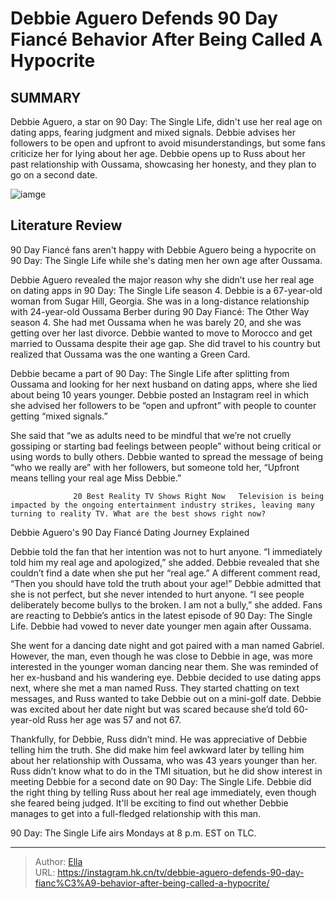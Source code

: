 # Debbie Aguero Defends 90 Day Fiancé Behavior After Being Called A Hypocrite


## SUMMARY 



  Debbie Aguero, a star on 90 Day: The Single Life, didn&#39;t use her real age on dating apps, fearing judgment and mixed signals.   Debbie advises her followers to be open and upfront to avoid misunderstandings, but some fans criticize her for lying about her age.   Debbie opens up to Russ about her past relationship with Oussama, showcasing her honesty, and they plan to go on a second date.  

![iamge](https://static1.srcdn.com/wordpress/wp-content/uploads/2023/09/debbie-aguero-fuels-90-day-fianc-comeback-rumors-which-spin-off-might-she-appear-on-next_.jpg)

## Literature Review

90 Day Fiancé fans aren&#39;t happy with Debbie Aguero being a hypocrite on 90 Day: The Single Life while she&#39;s dating men her own age after Oussama.




Debbie Aguero revealed the major reason why she didn’t use her real age on dating apps in 90 Day: The Single Life season 4. Debbie is a 67-year-old woman from Sugar Hill, Georgia. She was in a long-distance relationship with 24-year-old Oussama Berber during 90 Day Fiancé: The Other Way season 4. She had met Oussama when he was barely 20, and she was getting over her last divorce. Debbie wanted to move to Morocco and get married to Oussama despite their age gap. She did travel to his country but realized that Oussama was the one wanting a Green Card.




Debbie became a part of 90 Day: The Single Life after splitting from Oussama and looking for her next husband on dating apps, where she lied about being 10 years younger. Debbie posted an Instagram reel in which she advised her followers to be “open and upfront” with people to counter getting “mixed signals.”


 

She said that “we as adults need to be mindful that we’re not cruelly gossiping or starting bad feelings between people” without being critical or using words to bully others. Debbie wanted to spread the message of being “who we really are” with her followers, but someone told her, “Upfront means telling your real age Miss Debbie.”

                  20 Best Reality TV Shows Right Now   Television is being impacted by the ongoing entertainment industry strikes, leaving many turning to reality TV. What are the best shows right now?   





 Debbie Aguero&#39;s 90 Day Fiancé Dating Journey Explained 
          

Debbie told the fan that her intention was not to hurt anyone. “I immediately told him my real age and apologized,” she added. Debbie revealed that she couldn’t find a date when she put her “real age.” A different comment read, “Then you should have told the truth about your age!” Debbie admitted that she is not perfect, but she never intended to hurt anyone. “I see people deliberately become bullys to the broken. I am not a bully,” she added. Fans are reacting to Debbie’s antics in the latest episode of 90 Day: The Single Life. Debbie had vowed to never date younger men again after Oussama.

She went for a dancing date night and got paired with a man named Gabriel. However, the man, even though he was close to Debbie in age, was more interested in the younger woman dancing near them. She was reminded of her ex-husband and his wandering eye. Debbie decided to use dating apps next, where she met a man named Russ. They started chatting on text messages, and Russ wanted to take Debbie out on a mini-golf date. Debbie was excited about her date night but was scared because she’d told 60-year-old Russ her age was 57 and not 67.




Thankfully, for Debbie, Russ didn’t mind. He was appreciative of Debbie telling him the truth. She did make him feel awkward later by telling him about her relationship with Oussama, who was 43 years younger than her. Russ didn’t know what to do in the TMI situation, but he did show interest in meeting Debbie for a second date on 90 Day: The Single Life. Debbie did the right thing by telling Russ about her real age immediately, even though she feared being judged. It&#39;ll be exciting to find out whether Debbie manages to get into a full-fledged relationship with this man.



90 Day: The Single Life airs Mondays at 8 p.m. EST on TLC.






---

> Author: [Ella](https://instagram.hk.cn/)  
> URL: https://instagram.hk.cn/tv/debbie-aguero-defends-90-day-fianc%C3%A9-behavior-after-being-called-a-hypocrite/  

